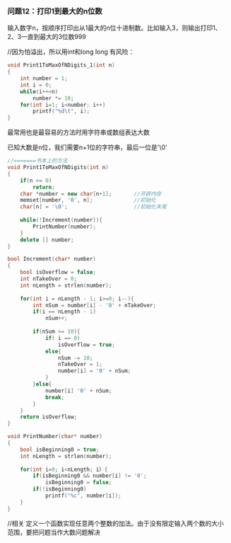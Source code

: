 ### 问题12：打印1到最大的n位数
输入数字n，按顺序打印出从1最大的n位十进制数。比如输入3，则输出打印1、2、3一直到最大的3位数999

//因为怕溢出，所以用int和long long 有风险：
```c++
void Print1ToMaxOfNDigits_1(int n)
{
    int number = 1;
    int i = 0;
    while(i++<n)
        number *= 10;
    for(int i=1; i<number; i++)
        printf("%d\t", i);
}
```

最常用也是最容易的方法时用字符串或数组表达大数

已知大数是n位，我们需要n+1位的字符串，最后一位是'\0'

```c++
//=======书本上的方法
void Print1ToMaxOfNDigits(int n)
{
    if(n <= 0)
        return;
    char *number = new char[n+1];       //开辟内存
    memset[number, '0', n];             //初始化
    char[n] = '\0';                     //初始化末尾
    
    while(!Increment(number)){
        PrintNumber(number);
    }
    delete [] number;
}

bool Increment(char* number)
{
    bool isOverflow = false;
    int nTakeOver = 0;
    int nLength = strlen(number);
    
    for(int i = nLength - 1; i>=0; i--){
        int nSum = number[i] - '0' + nTakeOver;
        if(i == nLength - 1)
            nSum++;
            
        if(nSum >= 10){
            if( i == 0)
                isOverflow = true;
            else{
                nSum -= 10;
                nTakeOver = 1;
                number[i] = '0' + nSum;
            }
        }else{
            number[i] '0' + nSum;
            break;
        }
    }
    return isOverflow;   
}

void PrintNumber(char* number)
{
    bool isBeginning0 = true;
    int nLength = strlen(number);
    
    for(int i=0; i<nLength; i）{
        if(isBeginning0 && number[i] != '0';
            isBeginning0 = false;
        if(!isBeginning0)
            printf("%c", number[i]);
    }
}
```
//相关
定义一个函数实现任意两个整数的加法。由于没有限定输入两个数的大小范围，要把问题当作大数问题解决






























